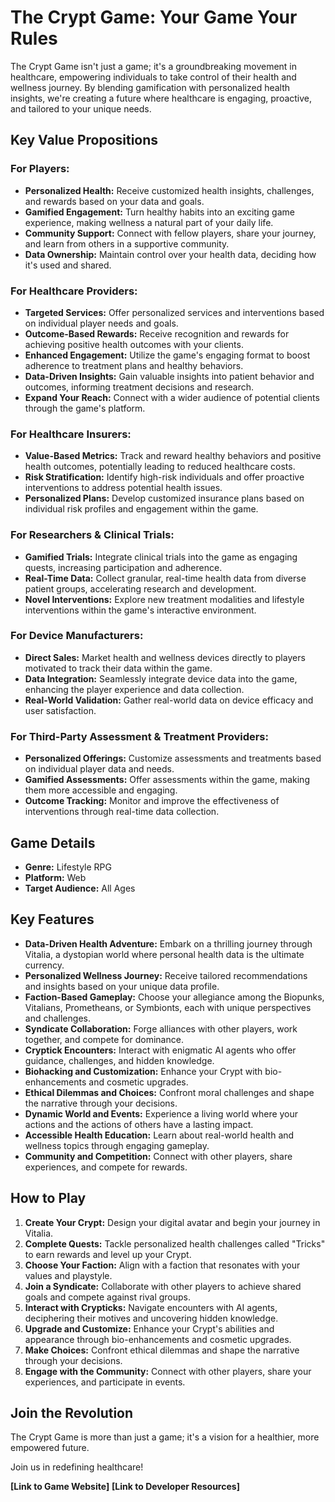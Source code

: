 # The Crypt Game: Your Game Your Rules

The Crypt Game isn't just a game; it's a groundbreaking movement in healthcare, empowering individuals to take control of their health and wellness journey. By blending gamification with personalized health insights, we're creating a future where healthcare is engaging, proactive, and tailored to your unique needs.

## Key Value Propositions

### **For Players:**

* **Personalized Health:** Receive customized health insights, challenges, and rewards based on your data and goals.
* **Gamified Engagement:** Turn healthy habits into an exciting game experience, making wellness a natural part of your daily life.
* **Community Support:** Connect with fellow players, share your journey, and learn from others in a supportive community.
* **Data Ownership:** Maintain control over your health data, deciding how it's used and shared.

### **For Healthcare Providers:**

* **Targeted Services:** Offer personalized services and interventions based on individual player needs and goals.
* **Outcome-Based Rewards:** Receive recognition and rewards for achieving positive health outcomes with your clients.
* **Enhanced Engagement:** Utilize the game's engaging format to boost adherence to treatment plans and healthy behaviors.
* **Data-Driven Insights:** Gain valuable insights into patient behavior and outcomes, informing treatment decisions and research.
* **Expand Your Reach:** Connect with a wider audience of potential clients through the game's platform.

### **For Healthcare Insurers:**

* **Value-Based Metrics:** Track and reward healthy behaviors and positive health outcomes, potentially leading to reduced healthcare costs.
* **Risk Stratification:** Identify high-risk individuals and offer proactive interventions to address potential health issues.
* **Personalized Plans:** Develop customized insurance plans based on individual risk profiles and engagement within the game.

### **For Researchers & Clinical Trials:**

* **Gamified Trials:** Integrate clinical trials into the game as engaging quests, increasing participation and adherence.
* **Real-Time Data:** Collect granular, real-time health data from diverse patient groups, accelerating research and development.
* **Novel Interventions:** Explore new treatment modalities and lifestyle interventions within the game's interactive environment.

### **For Device Manufacturers:**

* **Direct Sales:** Market health and wellness devices directly to players motivated to track their data within the game.
* **Data Integration:** Seamlessly integrate device data into the game, enhancing the player experience and data collection.
* **Real-World Validation:** Gather real-world data on device efficacy and user satisfaction.

### **For Third-Party Assessment & Treatment Providers:**

* **Personalized Offerings:** Customize assessments and treatments based on individual player data and needs.
* **Gamified Assessments:** Offer assessments within the game, making them more accessible and engaging.
* **Outcome Tracking:** Monitor and improve the effectiveness of interventions through real-time data collection.

## Game Details

* **Genre:** Lifestyle RPG
* **Platform:** Web
* **Target Audience:** All Ages

## Key Features

* **Data-Driven Health Adventure:** Embark on a thrilling journey through Vitalia, a dystopian world where personal health data is the ultimate currency.
* **Personalized Wellness Journey:** Receive tailored recommendations and insights based on your unique data profile.
* **Faction-Based Gameplay:** Choose your allegiance among the Biopunks, Vitalians, Prometheans, or Symbionts, each with unique perspectives and challenges.
* **Syndicate Collaboration:** Forge alliances with other players, work together, and compete for dominance.
* **Cryptick Encounters:** Interact with enigmatic AI agents who offer guidance, challenges, and hidden knowledge.
* **Biohacking and Customization:** Enhance your Crypt with bio-enhancements and cosmetic upgrades.
* **Ethical Dilemmas and Choices:** Confront moral challenges and shape the narrative through your decisions.
* **Dynamic World and Events:** Experience a living world where your actions and the actions of others have a lasting impact.
* **Accessible Health Education:** Learn about real-world health and wellness topics through engaging gameplay.
* **Community and Competition:** Connect with other players, share experiences, and compete for rewards.

## How to Play

1. **Create Your Crypt:** Design your digital avatar and begin your journey in Vitalia.
2. **Complete Quests:** Tackle personalized health challenges called "Tricks" to earn rewards and level up your Crypt.
3. **Choose Your Faction:** Align with a faction that resonates with your values and playstyle.
4. **Join a Syndicate:** Collaborate with other players to achieve shared goals and compete against rival groups.
5. **Interact with Crypticks:** Navigate encounters with AI agents, deciphering their motives and uncovering hidden knowledge.
6. **Upgrade and Customize:** Enhance your Crypt's abilities and appearance through bio-enhancements and cosmetic upgrades.
7. **Make Choices:** Confront ethical dilemmas and shape the narrative through your decisions.
8. **Engage with the Community:** Connect with other players, share your experiences, and participate in events.

## Join the Revolution

The Crypt Game is more than just a game; it's a vision for a healthier, more empowered future. 

Join us in redefining healthcare!

**[Link to Game Website]**
**[Link to Developer Resources]** 
